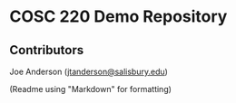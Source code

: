# COSC 220 Demo Repository

## Contributors

Joe Anderson (jtanderson@salisbury.edu)

(Readme using "Markdown" for formatting)
